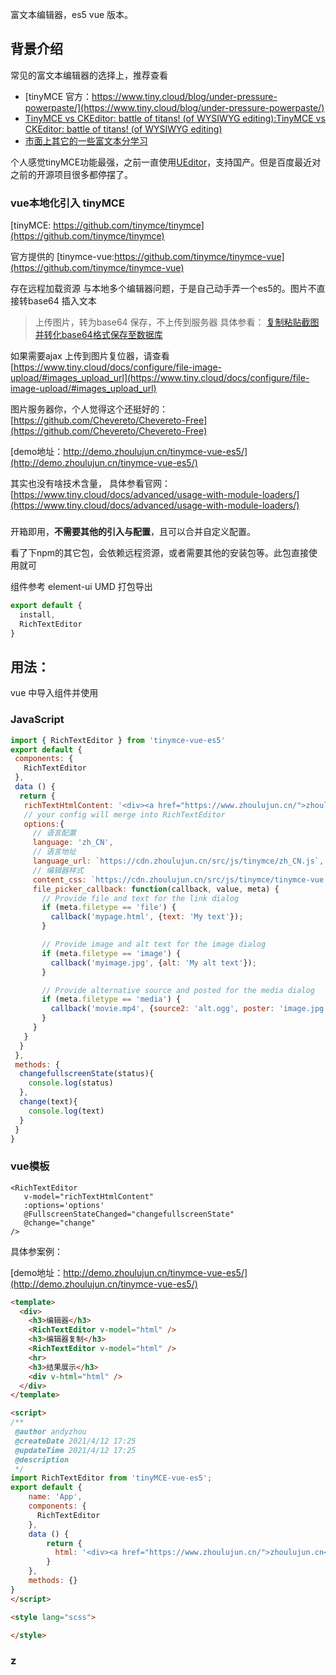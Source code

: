 富文本编辑器，es5 vue 版本。
## 背景介绍
常见的富文本编辑器的选择上，推荐查看
+ [tinyMCE 官方：https://www.tiny.cloud/blog/under-pressure-powerpaste/](https://www.tiny.cloud/blog/under-pressure-powerpaste/)
+ [TinyMCE vs CKEditor: battle of titans! (of WYSIWYG editing):TinyMCE vs CKEditor: battle of titans! (of WYSIWYG editing)](https://www.turnkeylinux.org/blog/tinymce-vs-ckeditor)
+ [市面上其它的一些富文本分学习](https://panjiachen.github.io/vue-element-admin-site/zh/feature/component/rich-editor.html)

个人感觉tinyMCE功能最强，之前一直使用[UEditor](https://fex.baidu.com/ueditor/)，支持国产。但是百度最近对之前的开源项目很多都停摆了。
### vue本地化引入 tinyMCE
[tinyMCE: https://github.com/tinymce/tinymce](https://github.com/tinymce/tinymce)

官方提供的 [tinymce-vue:https://github.com/tinymce/tinymce-vue](https://github.com/tinymce/tinymce-vue)

存在远程加载资源 与本地多个编辑器问题，于是自己动手弄一个es5的。图片不直接转base64 插入文本
>上传图片，转为base64 保存，不上传到服务器 具体参看： [复制粘贴截图并转化base64格式保存至数据库](https://www.cnblogs.com/yan0720/p/10997402.html)

如果需要ajax 上传到图片复位器，请查看[https://www.tiny.cloud/docs/configure/file-image-upload/#images_upload_url](https://www.tiny.cloud/docs/configure/file-image-upload/#images_upload_url)

图片服务器你，个人觉得这个还挺好的：[https://github.com/Chevereto/Chevereto-Free](https://github.com/Chevereto/Chevereto-Free)

[demo地址：http://demo.zhoulujun.cn/tinymce-vue-es5/](http://demo.zhoulujun.cn/tinymce-vue-es5/)

其实也没有啥技术含量， 具体参看官网：[https://www.tiny.cloud/docs/advanced/usage-with-module-loaders/](https://www.tiny.cloud/docs/advanced/usage-with-module-loaders/)
###
开箱即用，**不需要其他的引入与配置**，且可以合并自定义配置。

看了下npm的其它包，会依赖远程资源，或者需要其他的安装包等。此包直接使用就可

组件参考 element-ui UMD 打包导出
```javascript
export default {
  install,
  RichTextEditor
}
```
## 用法：
vue 中导入组件并使用
### JavaScript
```javascript
import { RichTextEditor } from 'tinymce-vue-es5'
export default {
 components: {
   RichTextEditor
 },
 data () {
  return {
   richTextHtmlContent: '<div><a href="https://www.zhoulujun.cn/">zhoulujun.cn</a></div>', 
   // your config will merge into RichTextEditor
   options:{
     // 语言配置
     language: 'zh_CN',
     // 语言地址
     language_url: `https://cdn.zhoulujun.cn/src/js/tinymce/zh_CN.js`,
     // 编辑器样式
     content_css: `https://cdn.zhoulujun.cn/src/js/tinymce/tinymce-vue.css`,
     file_picker_callback: function(callback, value, meta) {
       // Provide file and text for the link dialog
       if (meta.filetype == 'file') {
         callback('mypage.html', {text: 'My text'});
       }

       // Provide image and alt text for the image dialog
       if (meta.filetype == 'image') {
         callback('myimage.jpg', {alt: 'My alt text'});
       }

       // Provide alternative source and posted for the media dialog
       if (meta.filetype == 'media') {
         callback('movie.mp4', {source2: 'alt.ogg', poster: 'image.jpg'});
       }
     }
   }
  }
 },
 methods: {
  changefullscreenState(status){
    console.log(status)
  },
  change(text){
    console.log(text)
  }
 }
}
```
### vue模板
```vue
<RichTextEditor
   v-model="richTextHtmlContent" 
   :options='options'
   @FullscreenStateChanged="changefullscreenState"
   @change="change"
/>
```
具体参案例：

[demo地址：http://demo.zhoulujun.cn/tinymce-vue-es5/](http://demo.zhoulujun.cn/tinymce-vue-es5/)

```html
<template>
  <div>
    <h3>编辑器</h3>
    <RichTextEditor v-model="html" />
    <h3>编辑器复制</h3>
    <RichTextEditor v-model="html" />
    <hr>
    <h3>结果展示</h3>
    <div v-html="html" />
  </div>
</template>

<script>
/**
 @author andyzhou
 @createDate 2021/4/12 17:25
 @updateTime 2021/4/12 17:25
 @description
 */
import RichTextEditor from 'tinyMCE-vue-es5';
export default {
    name: 'App',
    components: {
      RichTextEditor
    },
    data () {
        return {
          html: '<div><a href="https://www.zhoulujun.cn/">zhoulujun.cn</a></div>'
        }
    },
    methods: {}
}
</script>

<style lang="scss">

</style>

```

### z


